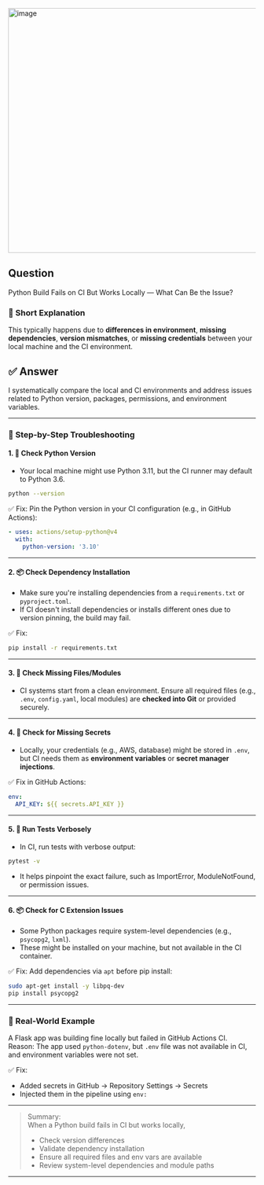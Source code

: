 <img width="1193" height="498" alt="image" src="https://github.com/user-attachments/assets/a07ee48e-203f-4d95-9683-89b3a540b6c2" />



















## Question  
Python Build Fails on CI But Works Locally — What Can Be the Issue?

### 📝 Short Explanation  
This typically happens due to **differences in environment**, **missing dependencies**, **version mismatches**, or **missing credentials** between your local machine and the CI environment.

## ✅ Answer  

I systematically compare the local and CI environments and address issues related to Python version, packages, permissions, and environment variables.

---

### 🧭 Step-by-Step Troubleshooting

#### 1. 🐍 **Check Python Version**
- Your local machine might use Python 3.11, but the CI runner may default to Python 3.6.
```bash
python --version
```
✅ Fix: Pin the Python version in your CI configuration (e.g., in GitHub Actions):
```yaml
- uses: actions/setup-python@v4
  with:
    python-version: '3.10'
```

---

#### 2. 📦 **Check Dependency Installation**
- Make sure you're installing dependencies from a `requirements.txt` or `pyproject.toml`.
- If CI doesn't install dependencies or installs different ones due to version pinning, the build may fail.

✅ Fix:
```bash
pip install -r requirements.txt
```

---

#### 3. 📁 **Check Missing Files/Modules**
- CI systems start from a clean environment. Ensure all required files (e.g., `.env`, `config.yaml`, local modules) are **checked into Git** or provided securely.

---

#### 4. 🔐 **Check for Missing Secrets**
- Locally, your credentials (e.g., AWS, database) might be stored in `.env`, but CI needs them as **environment variables** or **secret manager injections**.

✅ Fix in GitHub Actions:
```yaml
env:
  API_KEY: ${{ secrets.API_KEY }}
```

---

#### 5. 🧪 **Run Tests Verbosely**
- In CI, run tests with verbose output:
```bash
pytest -v
```
- It helps pinpoint the exact failure, such as ImportError, ModuleNotFound, or permission issues.

---

#### 6. 📦 **Check for C Extension Issues**
- Some Python packages require system-level dependencies (e.g., `psycopg2`, `lxml`).
- These might be installed on your machine, but not available in the CI container.

✅ Fix: Add dependencies via `apt` before pip install:
```bash
sudo apt-get install -y libpq-dev
pip install psycopg2
```

---

### 🧠 Real-World Example

A Flask app was building fine locally but failed in GitHub Actions CI.  
Reason: The app used `python-dotenv`, but `.env` file was not available in CI, and environment variables were not set.

✅ Fix:
- Added secrets in GitHub → Repository Settings → Secrets
- Injected them in the pipeline using `env:`

---

> Summary:  
> When a Python build fails in CI but works locally,
> - Check version differences  
> - Validate dependency installation  
> - Ensure all required files and env vars are available  
> - Review system-level dependencies and module paths

---
